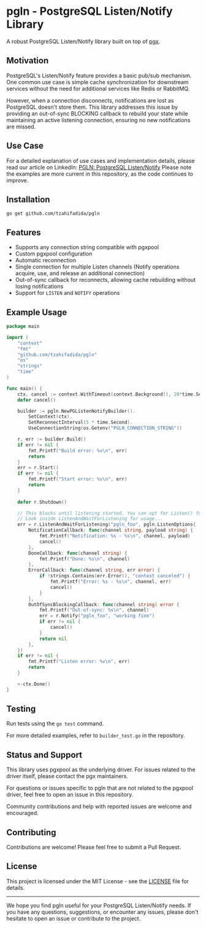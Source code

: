 # pgln - PostgreSQL Listen/Notify Library

A robust PostgreSQL Listen/Notify library built on top of [pgx](https://github.com/jackc/pgx).

## Motivation

PostgreSQL's Listen/Notify feature provides a basic pub/sub mechanism. One common use case is simple cache synchronization for downstream services without the need for additional services like Redis or RabbitMQ.

However, when a connection disconnects, notifications are lost as PostgreSQL doesn't store them. This library addresses this issue by providing an out-of-sync BLOCKING callback to rebuild your state while maintaining an active listening connection, ensuring no new notifications are missed.

## Use Case

For a detailed explanation of use cases and implementation details, please read our article on LinkedIn: [PGLN: PostgreSQL Listen/Notify](https://www.linkedin.com/pulse/pgln-postgresql-listennotify-tzahi-fadida--q0nwf)
Please note the examples are more current in this repository, as the code continues to improve.

## Installation

```
go get github.com/tzahifadida/pgln
```

## Features

- Supports any connection string compatible with pgxpool
- Custom pgxpool configuration
- Automatic reconnection
- Single connection for multiple Listen channels (Notify operations acquire, use, and release an additional connection)
- Out-of-sync callback for reconnects, allowing cache rebuilding without losing notifications
- Support for `LISTEN` and `NOTIFY` operations

## Example Usage

```go
package main

import (
    "context"
    "fmt"
    "github.com/tzahifadida/pgln"
    "os"
    "strings"
    "time"
)

func main() {
    ctx, cancel := context.WithTimeout(context.Background(), 20*time.Second)
    defer cancel()

    builder := pgln.NewPGListenNotifyBuilder().
        SetContext(ctx).
        SetReconnectInterval(5 * time.Second).
        UseConnectionString(os.Getenv("PGLN_CONNECTION_STRING"))

    r, err := builder.Build()
    if err != nil {
        fmt.Printf("Build error: %v\n", err)
        return
    }
    err = r.Start()
    if err != nil {
        fmt.Printf("Start error: %v\n", err)
        return
    }
	
    defer r.Shutdown()

	// This blocks until listening started. You can opt for Listen() for non-blocking...
	// Look inside ListenAndWaitForListening for usage...
    err = r.ListenAndWaitForListening("pgln_foo", pgln.ListenOptions{
        NotificationCallback: func(channel string, payload string) {
            fmt.Printf("Notification: %s - %s\n", channel, payload)
            cancel()
        },
        DoneCallback: func(channel string) {
            fmt.Printf("Done: %s\n", channel)
        },
        ErrorCallback: func(channel string, err error) {
            if !strings.Contains(err.Error(), "context canceled") {
                fmt.Printf("Error: %s - %s\n", channel, err)
                cancel()
            }
        },
        OutOfSyncBlockingCallback: func(channel string) error {
            fmt.Printf("Out-of-sync: %s\n", channel)
            err = r.Notify("pgln_foo", "working fine")
            if err != nil {
                cancel()
            }
            return nil
        },
    })
    if err != nil {
        fmt.Printf("Listen error: %v\n", err)
        return
    }

    <-ctx.Done()
}
```

## Testing

Run tests using the `go test` command.

For more detailed examples, refer to `builder_test.go` in the repository.

## Status and Support

This library uses pgxpool as the underlying driver. For issues related to the driver itself, please contact the pgx maintainers.

For questions or issues specific to pgln that are not related to the pgxpool driver, feel free to open an issue in this repository.

Community contributions and help with reported issues are welcome and encouraged.

## Contributing

Contributions are welcome! Please feel free to submit a Pull Request.

## License

This project is licensed under the MIT License - see the [LICENSE](LICENSE) file for details.

---

We hope you find pgln useful for your PostgreSQL Listen/Notify needs. If you have any questions, suggestions, or encounter any issues, please don't hesitate to open an issue or contribute to the project.
